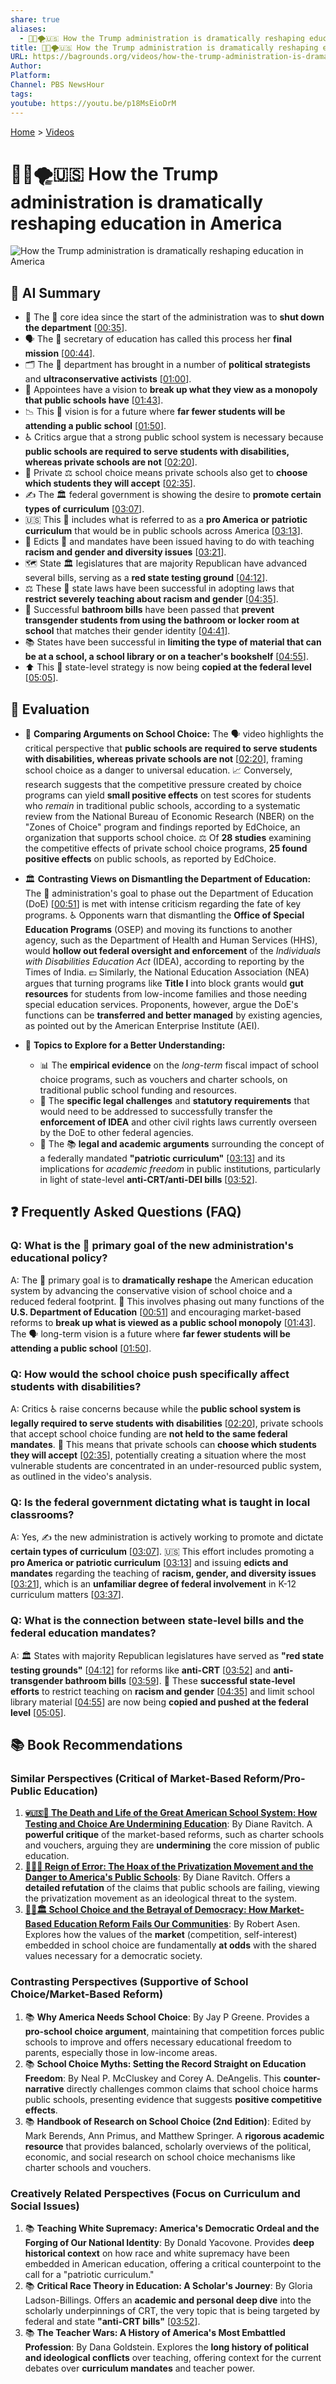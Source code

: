 ```yaml
---
share: true
aliases:
  - 🧑‍🏫🌪️🇺🇸 How the Trump administration is dramatically reshaping education in America
title: 🧑‍🏫🌪️🇺🇸 How the Trump administration is dramatically reshaping education in America
URL: https://bagrounds.org/videos/how-the-trump-administration-is-dramatically-reshaping-education-in-america
Author:
Platform:
Channel: PBS NewsHour
tags:
youtube: https://youtu.be/p18MsEioDrM
---
```

[Home](../index.md) > [Videos](./index.md)  
# 🧑‍🏫🌪️🇺🇸 How the Trump administration is dramatically reshaping education in America  
![How the Trump administration is dramatically reshaping education in America](https://youtu.be/p18MsEioDrM)  
  
## 🤖 AI Summary  
  
* 🚫 The 🎯 core idea since the start of the administration was to **shut down the department** \[[00:35](http://www.youtube.com/watch?v=p18MsEioDrM&t=35)].  
* 🗣️ The 📝 secretary of education has called this process her **final mission** \[[00:44](http://www.youtube.com/watch?v=p18MsEioDrM&t=44)].  
* 🗂️ The 🏢 department has brought in a number of **political strategists** and **ultraconservative activists** \[[01:00](http://www.youtube.com/watch?v=p18MsEioDrM&t=60)].  
* 🔑 Appointees have a vision to **break up what they view as a monopoly that public schools have** \[[01:43](http://www.youtube.com/watch?v=p18MsEioDrM&t=103)].  
* 📉 This 🔮 vision is for a future where **far fewer students will be attending a public school** \[[01:50](http://www.youtube.com/watch?v=p18MsEioDrM&t=110)].  
* ♿ Critics argue that a strong public school system is necessary because **public schools are required to serve students with disabilities, whereas private schools are not** \[[02:20](http://www.youtube.com/watch?v=p18MsEioDrM&t=140)].  
* 🏫 Private ⚖️ school choice means private schools also get to **choose which students they will accept** \[[02:35](http://www.youtube.com/watch?v=p18MsEioDrM&t=155)].  
* ✍️ The 🏛️ federal government is showing the desire to **promote certain types of curriculum** \[[03:07](http://www.youtube.com/watch?v=p18MsEioDrM&t=187)].  
* 🇺🇸 This 📢 includes what is referred to as a **pro America or patriotic curriculum** that would be in public schools across America \[[03:13](http://www.youtube.com/watch?v=p18MsEioDrM&t=193)].  
* 📜 Edicts 🟰 and mandates have been issued having to do with teaching **racism and gender and diversity issues** \[[03:21](http://www.youtube.com/watch?v=p18MsEioDrM&t=201)].  
* 🗺️ State 🏛️ legislatures that are majority Republican have advanced several bills, serving as a **red state testing ground** \[[04:12](http://www.youtube.com/watch?v=p18MsEioDrM&t=252)].  
* ⚖️ These 📜 state laws have been successful in adopting laws that **restrict severely teaching about racism and gender** \[[04:35](http://www.youtube.com/watch?v=p18MsEioDrM&t=275)].  
* 🚻 Successful **bathroom bills** have been passed that **prevent transgender students from using the bathroom or locker room at school** that matches their gender identity \[[04:41](http://www.youtube.com/watch?v=p18MsEioDrM&t=281)].  
* 📚 States have been successful in **limiting the type of material that can be at a school, a school library or on a teacher's bookshelf** \[[04:55](http://www.youtube.com/watch?v=p18MsEioDrM&t=295)].  
* ⬆️ This 🔑 state-level strategy is now being **copied at the federal level** \[[05:05](http://www.youtube.com/watch?v=p18MsEioDrM&t=305)].  
  
## 🤔 Evaluation  
  
* 🚨 **Comparing Arguments on School Choice:** The 🗣️ video highlights the critical perspective that **public schools are required to serve students with disabilities, whereas private schools are not** \[[02:20](http://www.youtube.com/watch?v=p18MsEioDrM&t=140)], framing school choice as a danger to universal education. 📈 Conversely, research suggests that the competitive pressure created by choice programs can yield **small positive effects** on test scores for students who *remain* in traditional public schools, according to a systematic review from the National Bureau of Economic Research (NBER) on the "Zones of Choice" program and findings reported by EdChoice, an organization that supports school choice. ⚖️ Of **28 studies** examining the competitive effects of private school choice programs, **25 found positive effects** on public schools, as reported by EdChoice.  
  
* 🏛️ **Contrasting Views on Dismantling the Department of Education:** The 🎯 administration's goal to phase out the Department of Education (DoE) \[[00:51](http://www.youtube.com/watch?v=p18MsEioDrM&t=51)] is met with intense criticism regarding the fate of key programs. ♿ Opponents warn that dismantling the **Office of Special Education Programs** (OSEP) and moving its functions to another agency, such as the Department of Health and Human Services (HHS), would **hollow out federal oversight and enforcement** of the *Individuals with Disabilities Education Act* (IDEA), according to reporting by the Times of India. 💵 Similarly, the National Education Association (NEA) argues that turning programs like **Title I** into block grants would **gut resources** for students from low-income families and those needing special education services. Proponents, however, argue the DoE's functions can be **transferred and better managed** by existing agencies, as pointed out by the American Enterprise Institute (AEI).  
  
* 🔎 **Topics to Explore for a Better Understanding:**  
    * 📊 The **empirical evidence** on the *long-term* fiscal impact of school choice programs, such as vouchers and charter schools, on traditional public school funding and resources.  
    * 📜 The **specific legal challenges** and **statutory requirements** that would need to be addressed to successfully transfer the **enforcement of IDEA** and other civil rights laws currently overseen by the DoE to other federal agencies.  
    * 🧠 The 📚 **legal and academic arguments** surrounding the concept of a federally mandated **"patriotic curriculum"** \[[03:13](http://www.youtube.com/watch?v=p18MsEioDrM&t=193)] and its implications for *academic freedom* in public institutions, particularly in light of state-level **anti-CRT/anti-DEI bills** \[[03:52](http://www.youtube.com/watch?v=p18MsEioDrM&t=232)].  
  
## ❓ Frequently Asked Questions (FAQ)  
  
### Q: What is the 🎯 primary goal of the new administration's educational policy?  
A: The 🔑 primary goal is to **dramatically reshape** the American education system by advancing the conservative vision of school choice and a reduced federal footprint. 🚫 This involves phasing out many functions of the **U.S. Department of Education** \[[00:51](http://www.youtube.com/watch?v=p18MsEioDrM&t=51)] and encouraging market-based reforms to **break up what is viewed as a public school monopoly** \[[01:43](http://www.youtube.com/watch?v=p18MsEioDrM&t=103)]. The 🗣️ long-term vision is a future where **far fewer students will be attending a public school** \[[01:50](http://www.youtube.com/watch?v=p18MsEioDrM&t=110)].  
  
### Q: How would the **school choice** push specifically affect **students with disabilities**?  
A: Critics ♿ raise concerns because while the **public school system is legally required to serve students with disabilities** \[[02:20](http://www.youtube.com/watch?v=p18MsEioDrM&t=140)], private schools that accept school choice funding are **not held to the same federal mandates**. 🏫 This means that private schools can **choose which students they will accept** \[[02:35](http://www.youtube.com/watch?v=p18MsEioDrM&t=155)], potentially creating a situation where the most vulnerable students are concentrated in an under-resourced public system, as outlined in the video's analysis.  
  
### Q: Is the **federal government** dictating what is taught in local classrooms?  
A: Yes, ✍️ the new administration is actively working to promote and dictate **certain types of curriculum** \[[03:07](http://www.youtube.com/watch?v=p18MsEioDrM&t=187)]. 🇺🇸 This effort includes promoting a **pro America or patriotic curriculum** \[[03:13](http://www.youtube.com/watch?v=p18MsEioDrM&t=193)] and issuing **edicts and mandates** regarding the teaching of **racism, gender, and diversity issues** \[[03:21](http://www.youtube.com/watch?v=p18MsEioDrM&t=201)], which is an **unfamiliar degree of federal involvement** in K-12 curriculum matters \[[03:37](http://www.youtube.com/watch?v=p18MsEioDrM&t=217)].  
  
### Q: What is the connection between **state-level bills** and the **federal education mandates**?  
A: 🏛️ States with majority Republican legislatures have served as **"red state testing grounds"** \[[04:12](http://www.youtube.com/watch?v=p18MsEioDrM&t=252)] for reforms like **anti-CRT** \[[03:52](http://www.youtube.com/watch?v=p18MsEioDrM&t=232)] and **anti-transgender bathroom bills** \[[03:59](http://www.youtube.com/watch?v=p18MsEioDrM&t=239)]. 🔑 These **successful state-level efforts** to restrict teaching on **racism and gender** \[[04:35](http://www.youtube.com/watch?v=p18MsEioDrM&t=275)] and limit school library material \[[04:55](http://www.youtube.com/watch?v=p18MsEioDrM&t=295)] are now being **copied and pushed at the federal level** \[[05:05](http://www.youtube.com/watch?v=p18MsEioDrM&t=305)].  
  
## 📚 Book Recommendations  
  
### **Similar Perspectives (Critical of Market-Based Reform/Pro-Public Education)**  
  
1. **[💀🇺🇸🏫 The Death and Life of the Great American School System: How Testing and Choice Are Undermining Education](../books/the-death-and-life-of-the-great-american-school-system-how-testing-and-choice-are-undermining-education.md)**: By Diane Ravitch. A **powerful critique** of the market-based reforms, such as charter schools and vouchers, arguing they are **undermining** the core mission of public education.  
2. **[👑🏫🤥 Reign of Error: The Hoax of the Privatization Movement and the Danger to America's Public Schools](../books/reign-of-error-the-hoax-of-the-privatization-movement-and-the-danger-to-americas-public-schools.md)**: By Diane Ravitch. Offers a **detailed refutation** of the claims that public schools are failing, viewing the privatization movement as an ideological threat to the system.  
3. **[🏫💔🏛️ School Choice and the Betrayal of Democracy: How Market-Based Education Reform Fails Our Communities](../books/school-choice-and-the-betrayal-of-democracy-how-market-based-education-reform-fails-our-communities.md)**: By Robert Asen. Explores how the values of the **market** (competition, self-interest) embedded in school choice are fundamentally **at odds** with the shared values necessary for a democratic society.  
  
### **Contrasting Perspectives (Supportive of School Choice/Market-Based Reform)**  
  
1. 📚 **Why America Needs School Choice**: By Jay P Greene. Provides a **pro-school choice argument**, maintaining that competition forces public schools to improve and offers necessary educational freedom to parents, especially those in low-income areas.  
2. 📚 **School Choice Myths: Setting the Record Straight on Education Freedom**: By Neal P. McCluskey and Corey A. DeAngelis. This **counter-narrative** directly challenges common claims that school choice harms public schools, presenting evidence that suggests **positive competitive effects**.  
3. 📚 **Handbook of Research on School Choice (2nd Edition)**: Edited by Mark Berends, Ann Primus, and Matthew Springer. A **rigorous academic resource** that provides balanced, scholarly overviews of the political, economic, and social research on school choice mechanisms like charter schools and vouchers.  
  
### **Creatively Related Perspectives (Focus on Curriculum and Social Issues)**  
  
1. 📚 **Teaching White Supremacy: America's Democratic Ordeal and the Forging of Our National Identity**: By Donald Yacovone. Provides **deep historical context** on how race and white supremacy have been embedded in American education, offering a critical counterpoint to the call for a "patriotic curriculum."  
2. 📚 **Critical Race Theory in Education: A Scholar's Journey**: By Gloria Ladson-Billings. Offers an **academic and personal deep dive** into the scholarly underpinnings of CRT, the very topic that is being targeted by federal and state **"anti-CRT bills"** \[[03:52](http://www.youtube.com/watch?v=p18MsEioDrM&t=232)].  
3. 📚 **The Teacher Wars: A History of America's Most Embattled Profession**: By Dana Goldstein. Explores the **long history of political and ideological conflicts** over teaching, offering context for the current debates over **curriculum mandates** and teacher power.